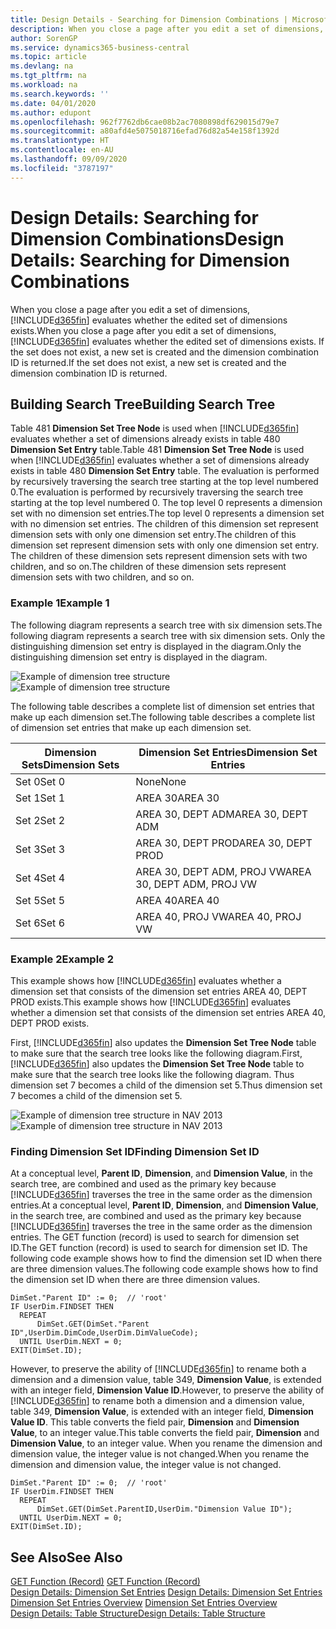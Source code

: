 ```yaml
---
title: Design Details - Searching for Dimension Combinations | Microsoft Docs
description: When you close a page after you edit a set of dimensions, Business Central evaluates whether the edited set of dimensions exists. If the set does not exist, a new set is created and the dimension combination ID is returned.
author: SorenGP
ms.service: dynamics365-business-central
ms.topic: article
ms.devlang: na
ms.tgt_pltfrm: na
ms.workload: na
ms.search.keywords: ''
ms.date: 04/01/2020
ms.author: edupont
ms.openlocfilehash: 962f7762db6cae08b2ac7080898df629015d79e7
ms.sourcegitcommit: a80afd4e5075018716efad76d82a54e158f1392d
ms.translationtype: HT
ms.contentlocale: en-AU
ms.lasthandoff: 09/09/2020
ms.locfileid: "3787197"
---
```

# <a name="design-details-searching-for-dimension-combinations"></a><span data-ttu-id="dd690-104">Design Details: Searching for Dimension Combinations</span><span class="sxs-lookup"><span data-stu-id="dd690-104">Design Details: Searching for Dimension Combinations</span></span>
<span data-ttu-id="dd690-105">When you close a page after you edit a set of dimensions, [!INCLUDE[d365fin](includes/d365fin_md.md)] evaluates whether the edited set of dimensions exists.</span><span class="sxs-lookup"><span data-stu-id="dd690-105">When you close a page after you edit a set of dimensions, [!INCLUDE[d365fin](includes/d365fin_md.md)] evaluates whether the edited set of dimensions exists.</span></span> <span data-ttu-id="dd690-106">If the set does not exist, a new set is created and the dimension combination ID is returned.</span><span class="sxs-lookup"><span data-stu-id="dd690-106">If the set does not exist, a new set is created and the dimension combination ID is returned.</span></span>  

## <a name="building-search-tree"></a><span data-ttu-id="dd690-107">Building Search Tree</span><span class="sxs-lookup"><span data-stu-id="dd690-107">Building Search Tree</span></span>  
 <span data-ttu-id="dd690-108">Table 481 **Dimension Set Tree Node** is used when [!INCLUDE[d365fin](includes/d365fin_md.md)] evaluates whether a set of dimensions already exists in table 480 **Dimension Set Entry** table.</span><span class="sxs-lookup"><span data-stu-id="dd690-108">Table 481 **Dimension Set Tree Node** is used when [!INCLUDE[d365fin](includes/d365fin_md.md)] evaluates whether a set of dimensions already exists in table 480 **Dimension Set Entry** table.</span></span> <span data-ttu-id="dd690-109">The evaluation is performed by recursively traversing the search tree starting at the top level numbered 0.</span><span class="sxs-lookup"><span data-stu-id="dd690-109">The evaluation is performed by recursively traversing the search tree starting at the top level numbered 0.</span></span> <span data-ttu-id="dd690-110">The top level 0 represents a dimension set with no dimension set entries.</span><span class="sxs-lookup"><span data-stu-id="dd690-110">The top level 0 represents a dimension set with no dimension set entries.</span></span> <span data-ttu-id="dd690-111">The children of this dimension set represent dimension sets with only one dimension set entry.</span><span class="sxs-lookup"><span data-stu-id="dd690-111">The children of this dimension set represent dimension sets with only one dimension set entry.</span></span> <span data-ttu-id="dd690-112">The children of these dimension sets represent dimension sets with two children, and so on.</span><span class="sxs-lookup"><span data-stu-id="dd690-112">The children of these dimension sets represent dimension sets with two children, and so on.</span></span>  

### <a name="example-1"></a><span data-ttu-id="dd690-113">Example 1</span><span class="sxs-lookup"><span data-stu-id="dd690-113">Example 1</span></span>  
 <span data-ttu-id="dd690-114">The following diagram represents a search tree with six dimension sets.</span><span class="sxs-lookup"><span data-stu-id="dd690-114">The following diagram represents a search tree with six dimension sets.</span></span> <span data-ttu-id="dd690-115">Only the distinguishing dimension set entry is displayed in the diagram.</span><span class="sxs-lookup"><span data-stu-id="dd690-115">Only the distinguishing dimension set entry is displayed in the diagram.</span></span>  

 <span data-ttu-id="dd690-116">![Example of dimension tree structure](media/nav2013_dimension_tree.png "Example of dimension tree structure")</span><span class="sxs-lookup"><span data-stu-id="dd690-116">![Example of dimension tree structure](media/nav2013_dimension_tree.png "Example of dimension tree structure")</span></span>  

 <span data-ttu-id="dd690-117">The following table describes a complete list of dimension set entries that make up each dimension set.</span><span class="sxs-lookup"><span data-stu-id="dd690-117">The following table describes a complete list of dimension set entries that make up each dimension set.</span></span>  

|<span data-ttu-id="dd690-118">Dimension Sets</span><span class="sxs-lookup"><span data-stu-id="dd690-118">Dimension Sets</span></span>|<span data-ttu-id="dd690-119">Dimension Set Entries</span><span class="sxs-lookup"><span data-stu-id="dd690-119">Dimension Set Entries</span></span>|  
|--------------------|---------------------------|  
|<span data-ttu-id="dd690-120">Set 0</span><span class="sxs-lookup"><span data-stu-id="dd690-120">Set 0</span></span>|<span data-ttu-id="dd690-121">None</span><span class="sxs-lookup"><span data-stu-id="dd690-121">None</span></span>|  
|<span data-ttu-id="dd690-122">Set 1</span><span class="sxs-lookup"><span data-stu-id="dd690-122">Set 1</span></span>|<span data-ttu-id="dd690-123">AREA 30</span><span class="sxs-lookup"><span data-stu-id="dd690-123">AREA 30</span></span>|  
|<span data-ttu-id="dd690-124">Set 2</span><span class="sxs-lookup"><span data-stu-id="dd690-124">Set 2</span></span>|<span data-ttu-id="dd690-125">AREA 30, DEPT ADM</span><span class="sxs-lookup"><span data-stu-id="dd690-125">AREA 30, DEPT ADM</span></span>|  
|<span data-ttu-id="dd690-126">Set 3</span><span class="sxs-lookup"><span data-stu-id="dd690-126">Set 3</span></span>|<span data-ttu-id="dd690-127">AREA 30, DEPT PROD</span><span class="sxs-lookup"><span data-stu-id="dd690-127">AREA 30, DEPT PROD</span></span>|  
|<span data-ttu-id="dd690-128">Set 4</span><span class="sxs-lookup"><span data-stu-id="dd690-128">Set 4</span></span>|<span data-ttu-id="dd690-129">AREA 30, DEPT ADM, PROJ VW</span><span class="sxs-lookup"><span data-stu-id="dd690-129">AREA 30, DEPT ADM, PROJ VW</span></span>|  
|<span data-ttu-id="dd690-130">Set 5</span><span class="sxs-lookup"><span data-stu-id="dd690-130">Set 5</span></span>|<span data-ttu-id="dd690-131">AREA 40</span><span class="sxs-lookup"><span data-stu-id="dd690-131">AREA 40</span></span>|  
|<span data-ttu-id="dd690-132">Set 6</span><span class="sxs-lookup"><span data-stu-id="dd690-132">Set 6</span></span>|<span data-ttu-id="dd690-133">AREA 40, PROJ VW</span><span class="sxs-lookup"><span data-stu-id="dd690-133">AREA 40, PROJ VW</span></span>|  

### <a name="example-2"></a><span data-ttu-id="dd690-134">Example 2</span><span class="sxs-lookup"><span data-stu-id="dd690-134">Example 2</span></span>  
 <span data-ttu-id="dd690-135">This example shows how [!INCLUDE[d365fin](includes/d365fin_md.md)] evaluates whether a dimension set that consists of the dimension set entries AREA 40, DEPT PROD exists.</span><span class="sxs-lookup"><span data-stu-id="dd690-135">This example shows how [!INCLUDE[d365fin](includes/d365fin_md.md)] evaluates whether a dimension set that consists of the dimension set entries AREA 40, DEPT PROD exists.</span></span>  

 <span data-ttu-id="dd690-136">First, [!INCLUDE[d365fin](includes/d365fin_md.md)] also updates the **Dimension Set Tree Node** table to make sure that the search tree looks like the following diagram.</span><span class="sxs-lookup"><span data-stu-id="dd690-136">First, [!INCLUDE[d365fin](includes/d365fin_md.md)] also updates the **Dimension Set Tree Node** table to make sure that the search tree looks like the following diagram.</span></span> <span data-ttu-id="dd690-137">Thus dimension set 7 becomes a child of the dimension set 5.</span><span class="sxs-lookup"><span data-stu-id="dd690-137">Thus dimension set 7 becomes a child of the dimension set 5.</span></span>  

 <span data-ttu-id="dd690-138">![Example of dimension tree structure in NAV 2013](media/nav2013_dimension_tree_example2.png "Example of dimension tree structure in NAV 2013")</span><span class="sxs-lookup"><span data-stu-id="dd690-138">![Example of dimension tree structure in NAV 2013](media/nav2013_dimension_tree_example2.png "Example of dimension tree structure in NAV 2013")</span></span>  

### <a name="finding-dimension-set-id"></a><span data-ttu-id="dd690-139">Finding Dimension Set ID</span><span class="sxs-lookup"><span data-stu-id="dd690-139">Finding Dimension Set ID</span></span>  
 <span data-ttu-id="dd690-140">At a conceptual level, **Parent ID**, **Dimension**, and **Dimension Value**, in the search tree, are combined and used as the primary key because [!INCLUDE[d365fin](includes/d365fin_md.md)] traverses the tree in the same order as the dimension entries.</span><span class="sxs-lookup"><span data-stu-id="dd690-140">At a conceptual level, **Parent ID**, **Dimension**, and **Dimension Value**, in the search tree, are combined and used as the primary key because [!INCLUDE[d365fin](includes/d365fin_md.md)] traverses the tree in the same order as the dimension entries.</span></span> <span data-ttu-id="dd690-141">The GET function (record) is used to search for dimension set ID.</span><span class="sxs-lookup"><span data-stu-id="dd690-141">The GET function (record) is used to search for dimension set ID.</span></span> <span data-ttu-id="dd690-142">The following code example shows how to find the dimension set ID when there are three dimension values.</span><span class="sxs-lookup"><span data-stu-id="dd690-142">The following code example shows how to find the dimension set ID when there are three dimension values.</span></span>  

```  
DimSet."Parent ID" := 0;  // 'root'  
IF UserDim.FINDSET THEN  
  REPEAT  
      DimSet.GET(DimSet."Parent ID",UserDim.DimCode,UserDim.DimValueCode);  
  UNTIL UserDim.NEXT = 0;  
EXIT(DimSet.ID);  

```  

<span data-ttu-id="dd690-143">However, to preserve the ability of [!INCLUDE[d365fin](includes/d365fin_md.md)] to rename both a dimension and a dimension value, table 349, **Dimension Value**, is extended with an integer field, **Dimension Value ID**.</span><span class="sxs-lookup"><span data-stu-id="dd690-143">However, to preserve the ability of [!INCLUDE[d365fin](includes/d365fin_md.md)] to rename both a dimension and a dimension value, table 349, **Dimension Value**, is extended with an integer field, **Dimension Value ID**.</span></span> <span data-ttu-id="dd690-144">This table converts the field pair, **Dimension** and **Dimension Value**, to an integer value.</span><span class="sxs-lookup"><span data-stu-id="dd690-144">This table converts the field pair, **Dimension** and **Dimension Value**, to an integer value.</span></span> <span data-ttu-id="dd690-145">When you rename the dimension and dimension value, the integer value is not changed.</span><span class="sxs-lookup"><span data-stu-id="dd690-145">When you rename the dimension and dimension value, the integer value is not changed.</span></span>  

```  
DimSet."Parent ID" := 0;  // 'root'  
IF UserDim.FINDSET THEN  
  REPEAT  
      DimSet.GET(DimSet.ParentID,UserDim."Dimension Value ID");  
  UNTIL UserDim.NEXT = 0;  
EXIT(DimSet.ID);  

```  

## <a name="see-also"></a><span data-ttu-id="dd690-146">See Also</span><span class="sxs-lookup"><span data-stu-id="dd690-146">See Also</span></span>  
 <span data-ttu-id="dd690-147">[GET Function (Record)](/dynamics-nav/GET-Function--Record-)  </span><span class="sxs-lookup"><span data-stu-id="dd690-147">[GET Function (Record)](/dynamics-nav/GET-Function--Record-)  </span></span>  
 <span data-ttu-id="dd690-148">[Design Details: Dimension Set Entries](design-details-dimension-set-entries.md) </span><span class="sxs-lookup"><span data-stu-id="dd690-148">[Design Details: Dimension Set Entries](design-details-dimension-set-entries.md) </span></span>  
 <span data-ttu-id="dd690-149">[Dimension Set Entries Overview](design-details-dimension-set-entries-overview.md) </span><span class="sxs-lookup"><span data-stu-id="dd690-149">[Dimension Set Entries Overview](design-details-dimension-set-entries-overview.md) </span></span>  
 [<span data-ttu-id="dd690-150">Design Details: Table Structure</span><span class="sxs-lookup"><span data-stu-id="dd690-150">Design Details: Table Structure</span></span>](design-details-table-structure.md)   
 
